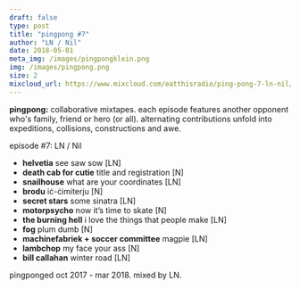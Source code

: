 ```yaml
---
draft: false
type: post
title: "pingpong #7" 
author: "LN / Nil"
date: 2018-05-01
meta_img: /images/pingpongklein.png
img: /images/pingpong.png
size: 2
mixcloud_url: https://www.mixcloud.com/eatthisradio/ping-pong-7-ln-nil/ 
---
```


**pingpong:** collaborative mixtapes. 
each episode features another opponent who's family, friend or hero (or all). alternating contributions unfold into expeditions, collisions, constructions and awe.

episode #7: LN / Nil

- **helvetia** see saw sow [LN]
- **death cab for cutie** title and registration [N]
- **snailhouse** what are your coordinates [LN]
- **brodu** iċ-ċimiterju [N]
- **secret stars** some sinatra [LN]
- **motorpsycho** now it’s time to skate [N]
- **the burning hell** i love the things that people make [LN]
- **fog** plum dumb [N]
- **machinefabriek + soccer committee** magpie [LN]
- **lambchop** my face your ass [N]
- **bill callahan** winter road [LN]

pingponged oct 2017 - mar 2018. 
mixed by LN.